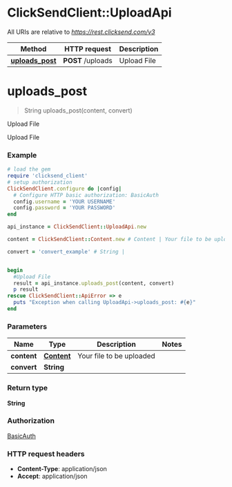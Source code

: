 # ClickSendClient::UploadApi

All URIs are relative to *https://rest.clicksend.com/v3*

Method | HTTP request | Description
------------- | ------------- | -------------
[**uploads_post**](UploadApi.md#uploads_post) | **POST** /uploads | Upload File


# **uploads_post**
> String uploads_post(content, convert)

Upload File

Upload File

### Example
```ruby
# load the gem
require 'clicksend_client'
# setup authorization
ClickSendClient.configure do |config|
  # Configure HTTP basic authorization: BasicAuth
  config.username = 'YOUR USERNAME'
  config.password = 'YOUR PASSWORD'
end

api_instance = ClickSendClient::UploadApi.new

content = ClickSendClient::Content.new # Content | Your file to be uploaded

convert = 'convert_example' # String | 


begin
  #Upload File
  result = api_instance.uploads_post(content, convert)
  p result
rescue ClickSendClient::ApiError => e
  puts "Exception when calling UploadApi->uploads_post: #{e}"
end
```

### Parameters

Name | Type | Description  | Notes
------------- | ------------- | ------------- | -------------
 **content** | [**Content**](Content.md)| Your file to be uploaded | 
 **convert** | **String**|  | 

### Return type

**String**

### Authorization

[BasicAuth](../README.md#BasicAuth)

### HTTP request headers

 - **Content-Type**: application/json
 - **Accept**: application/json



